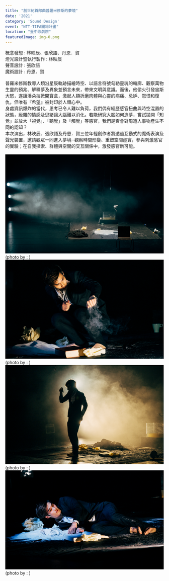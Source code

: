 ```yaml
---
title: "創世紀首部曲普羅米修斯的夢境"
date: '2021'
category: 'Sound Design'
event: "NTT-TIFA開場計畫"
location: "臺中歌劇院"
featuredImage: img-0.png
---
```

  <div class="box">
      <div class="dscrptn">
        概念發想 : 林映辰、張欣語、丹恩．賀<br>
燈光設計暨執行製作 : 林映辰<br>
聲音設計 : 張欣語<br>
魔術設計 : 丹恩．賀<br>
<br>
普羅米修斯教導人類沿星辰軌跡描繪時空、以語言符號勾勒靈魂的輪廓、觀察萬物生靈的預兆、解釋夢及異象並預言未來，帶來文明與意識。而後，他偷火引發宙斯大怒，遂讓潘朵拉掀開寶盒，激起人類折磨肉體與心靈的病痛、忌妒、怨恨和復仇，但唯有『希望』被封印於人類心中。<br>
身處資訊爆炸的當代，思考已令人難以負荷，我們偶有經歷感官扭曲與時空混置的狀態，龐雜的情感及思緒讓大腦難以消化。若能研究大腦如何造夢，嘗試拋開「知覺」並放大「視覺」、「聽覺」及「觸覺」等感官，我們是否會對周遭人事物產生不同的認知？<br>
本次演出，林映辰、張欣語及丹恩．賀三位年輕創作者將透過互動式的魔術表演及聲光裝置，邀請觀眾一同進入夢境─觀察時間形變、重塑空間虛實，參與刺激感官的實驗；在自我探索、群體與空間的交互關係中，激發感官新可能。<br>
      </div>
  </div>

  <div class="box">
      <div class="dscrptn">
        <br>
      </div>
  </div>

  <div class="box">
      <img class="subimg" src="./img-0.png">
      <div class="photocredit">(photo by : )</div>
  </div>
  <div class="box">
      <img class="subimg" src="./img-1.png">
      <div class="photocredit">(photo by : )</div>
  </div>

  <div class="box">
      <img class="subimg" src="./img-2.png">
      <div class="photocredit">(photo by : )</div>
  </div>

  <div class="box">
      <img class="subimg" src="./img-3.png">
      <div class="photocredit">(photo by : )</div>
  </div>

  <div class="box"></div>


  <div class="box"></div>



